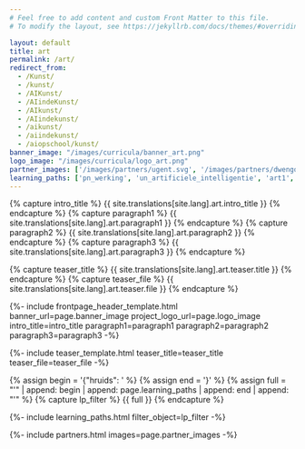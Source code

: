 ```yaml
---
# Feel free to add content and custom Front Matter to this file.
# To modify the layout, see https://jekyllrb.com/docs/themes/#overriding-theme-defaults

layout: default
title: art
permalink: /art/
redirect_from: 
  - /Kunst/
  - /kunst/
  - /AIKunst/
  - /AIindeKunst/
  - /AIkunst/
  - /AIindekunst/
  - /aikunst/
  - /aiindekunst/
  - /aiopschool/kunst/
banner_image: "/images/curricula/banner_art.png"
logo_image: "/images/curricula/logo_art.png"
partner_images: ['/images/partners/ugent.svg', '/images/partners/dwengo.png']
learning_paths: ['pn_werking', 'un_artificiele_intelligentie', 'art1', 'art2', 'art3']
---
```


{% capture intro_title %} {{ site.translations[site.lang].art.intro_title }} {% endcapture %}
{% capture paragraph1 %} {{ site.translations[site.lang].art.paragraph1 }} {% endcapture %}
{% capture paragraph2 %} {{ site.translations[site.lang].art.paragraph2 }} {% endcapture %}
{% capture paragraph3 %} {{ site.translations[site.lang].art.paragraph3 }} {% endcapture %}

{% capture teaser_title %} {{ site.translations[site.lang].art.teaser.title }} {% endcapture %}
{% capture teaser_file %} {{ site.translations[site.lang].art.teaser.file }} {% endcapture %}


{%- include frontpage_header_template.html banner_url=page.banner_image project_logo_url=page.logo_image
intro_title=intro_title
paragraph1=paragraph1
paragraph2=paragraph2
paragraph3=paragraph3
-%}

{%- include teaser_template.html teaser_title=teaser_title teaser_file=teaser_file -%}


{% assign begin = '{"hruids": ' %}
{% assign end = '}' %}
{% assign full = "'" | append: begin | append: page.learning_paths | append: end | append: "'" %}
{% capture lp_filter %} {{ full }} {% endcapture %}

{%- include learning_paths.html filter_object=lp_filter -%}

{%- include partners.html images=page.partner_images -%}